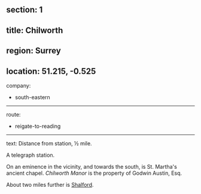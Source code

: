section: 1
----
title: Chilworth
----
region: Surrey
----
location: 51.215, -0.525
----
company:
- south-eastern
----
route:
- reigate-to-reading
----
text: Distance from station, ½ mile.

A telegraph station.

On an eminence in the vicinity, and towards the south, is St. Martha's ancient chapel. *Chilworth Manor* is the property of Godwin Austin, Esq.

About two miles further is [Shalford](/stations/shalford).
